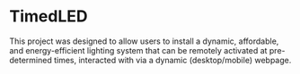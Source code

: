 # TimedLED

This project was designed to allow users to install a dynamic, affordable, and energy-efficient lighting system that can be remotely
activated at pre-determined times, interacted with via a dynamic (desktop/mobile) webpage.
